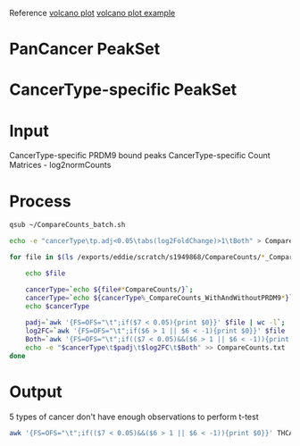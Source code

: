 Reference
[volcano plot](https://huntsmancancerinstitute.github.io/hciR/volcano.html)
[volcano plot example](https://www.biostars.org/p/268514/)

# PanCancer PeakSet
# CancerType-specific PeakSet
# Input
CancerType-specific PRDM9 bound peaks
CancerType-specific Count Matrices - log2normCounts
# Process
```bash
qsub ~/CompareCounts_batch.sh
```
```bash
echo -e "cancerType\tp.adj<0.05\tabs(log2FoldChange)>1\tBoth" > CompareCounts.txt

for file in $(ls /exports/eddie/scratch/s1949868/CompareCounts/*_CompareCounts_WithAndWithoutPRDM9.txt); do

	echo $file

	cancerType=`echo ${file#*CompareCounts/}`; 
	cancerType=`echo ${cancerType%_CompareCounts_WithAndWithoutPRDM9*}`;
	echo $cancerType
	
	padj=`awk '{FS=OFS="\t";if($7 < 0.05){print $0}}' $file | wc -l`;
	log2FC=`awk '{FS=OFS="\t";if($6 > 1 || $6 < -1){print $0}}' $file | wc -l`
	Both=`awk '{FS=OFS="\t";if(($7 < 0.05)&&($6 > 1 || $6 < -1)){print $0}}' $file | wc -l`
	echo -e "$cancerType\t$padj\t$log2FC\t$Both" >> CompareCounts.txt
done
```
# Output
5 types of cancer don't have enough observations to perform t-test 

```bash
awk '{FS=OFS="\t";if(($7 < 0.05)&&($6 > 1 || $6 < -1)){print $0}}' THCA_CompareCounts_WithAndWithoutPRDM9.txt | awk '{FS=OFS="\t"; if($1~/^chr/){print $1,$2,$3,$4;}}' > THCA.txt
```
<!--stackedit_data:
eyJoaXN0b3J5IjpbMTA2MjIxMzAzMiwxNTA5NTgxNDQsMjkxMD
c3MjcwLDM5NTMwMjQ0MiwxMzAzODgxMDA4LC01MDc2MzU2MTQs
MTUxMjM5OTMsMjczNjgzMjU4LDQ3NDA3MzM5NSwtMTEyNDE5ND
YzOF19
-->